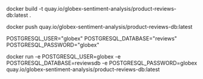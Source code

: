 

docker build -t quay.io/globex-sentiment-analysis/product-reviews-db:latest .

docker push quay.io/globex-sentiment-analysis/product-reviews-db:latest 

POSTGRESQL_USER="globex"
POSTGRESQL_DATABASE="reviews"
POSTGRESQL_PASSWORD="globex"

docker run -e POSTGRESQL_USER=globex -e  POSTGRESQL_DATABASE=reviewsdb -e POSTGRESQL_PASSWORD=globex  quay.io/globex-sentiment-analysis/product-reviews-db:latest 